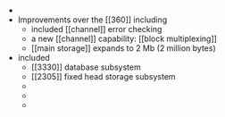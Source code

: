 -
- Improvements over the [[360]] including
	- included [[channel]] error checking
	- a new [[channel]] capability: [[block multiplexing]]
	- [[main storage]] expands to 2 Mb (2 million bytes)
- included
	- [[3330]] database subsystem
	- [[2305]] fixed head storage subsystem
	-
	-
	-